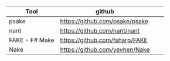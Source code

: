 | Tool           | github                         |   |   |
|----------------|--------------------------------|---|---|
| psake          | https://github.com/psake/psake |   |   |
| nant           | https://github.com/nant/nant   |   |   |
| FAKE - F# Make | https://github.com/fsharp/FAKE |   |   |
| Nake           | https://github.com/yevhen/Nake |   |   |
